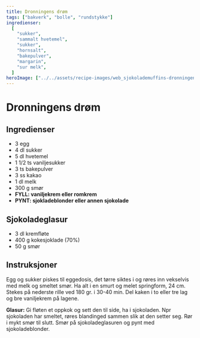 ```yaml
---
title: Dronningens drøm
tags: ["bakverk", "bolle", "rundstykke"]
ingredienser:
  [
    "sukker",
    "sammalt hvetemel",
    "sukker",
    "hornsalt",
    "bakepulver",
    "margarin",
    "sur melk",
  ]
heroImage: ["../../assets/recipe-images/web_sjokolademuffins-dronningens-drøm.jpg"]
---
```


# Dronningens drøm

## Ingredienser

- 3 egg
- 4 dl sukker
- 5 dl hvetemel
- 1 1/2 ts vaniljesukker
- 3 ts bakepulver
- 3 ss kakao
- 1 dl melk
- 300 g smør
- **FYLL: vaniljekrem eller romkrem**
- **PYNT: sjokladeblonder eller annen sjokolade**

## Sjokoladeglasur

- 3 dl kremfløte
- 400 g kokesjoklade (70%)
- 50 g smør

## Instruksjoner

Egg og sukker piskes til eggedosis, det tørre siktes i og røres inn vekselvis med melk og smeltet smør. Ha alt i en smurt og melet springform, 24 cm. Stekes på nederste rille ved 180 gr. i 30-40 min. Del kaken i to eller tre lag og bre vaniljekrem på lagene.

**Glasur:** Gi fløten et oppkok og sett den til side, ha i sjokoladen. Npr sjokoladen har smeltet, røres blandinged sammen slik at den setter seg. Rør i mykt smør til slutt. Smør på sjokoladeglasuren og pynt med sjokoladeblonder.

